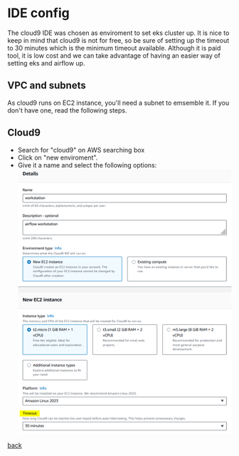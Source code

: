 # IDE config
The cloud9 IDE was chosen as enviroment to set eks cluster up. It is nice to keep in mind that cloud9 is not for free, so be sure of setting up the timeout to 30 minutes which is the minimum timeout available. Although it is paid tool, it is low cost and we can take advantage of having an easier way of setting eks and airflow up.

## VPC and subnets
As cloud9 runs on EC2 instance, you'll need a subnet to emsemble it. If you don't have one, read the following steps.

## Cloud9
* Search for "cloud9" on AWS searching box
* Click on "new enviroment".
* Give it a name and select the following options:
![Alt text](https://github.com/JC3008/DataEngineering_Kubernetes/blob/dev/eks_airflow/images/cloud9.png)

[back](https://github.com/JC3008/DataEngineering_Kubernetes/blob/dev/Readme.md)
